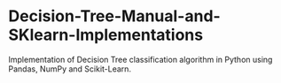 # Decision-Tree-Manual-and-SKlearn-Implementations
Implementation of Decision Tree classification algorithm in Python using Pandas, NumPy and Scikit-Learn.
